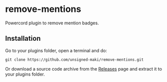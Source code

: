# remove-mentions
Powercord plugin to remove mention badges.

## Installation

Go to your plugins folder, open a terminal and do:

```
git clone https://github.com/unsigned-maki/remove-mentions.git
```

Or download a source code archive from the [Releases](https://github.com/unsigned-maki/remove-mentions/releases) page and extract it to your plugins folder.
